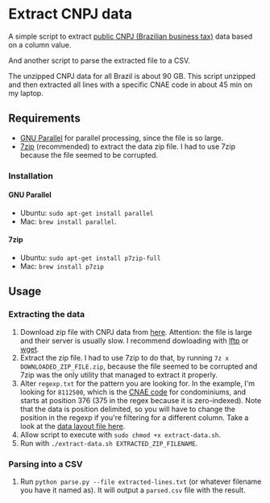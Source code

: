 # Extract CNPJ data

A simple script to extract [public CNPJ (Brazilian business tax)](http://receita.economia.gov.br/orientacao/tributaria/cadastros/cadastro-nacional-de-pessoas-juridicas-cnpj/dados-publicos-cnpj) data based on a column value.

And another script to parse the extracted file to a CSV.

The unzipped CNPJ data for all Brazil is about 90 GB. This script unzipped and then extracted all lines with a specific CNAE code in about 45 min on my laptop.

## Requirements

- [GNU Parallel](https://www.gnu.org/software/parallel/) for parallel processing, since the file is so large.
- [7zip](https://www.7-zip.org/) (recommended) to extract the data zip file. I had to use 7zip because the file seemed to be corrupted.

### Installation

#### GNU Parallel

- Ubuntu: `sudo apt-get install parallel`
- Mac: `brew install parallel`.

#### 7zip

- Ubuntu: `sudo apt-get install p7zip-full`
- Mac: `brew install p7zip`

## Usage

### Extracting the data

1. Download zip file with CNPJ data from [here](http://receita.economia.gov.br/orientacao/tributaria/cadastros/cadastro-nacional-de-pessoas-juridicas-cnpj/dados-publicos-cnpj). Attention: the file is large and their server is usually slow. I recommend dowloading with [lftp](https://en.wikipedia.org/wiki/Lftp) or [wget](https://en.wikipedia.org/wiki/Wget).
2. Extract the zip file. I had to use 7zip to do that, by running `7z x DOWNLOADED_ZIP_FILE.zip`, because the file seemed to be corrupted and 7zip was the only utility that managed to extract it properly.
3. Alter `regexp.txt` for the pattern you are looking for. In the example, I'm looking for `8112500`, which is the [CNAE code](https://cnae.ibge.gov.br/?view=subclasse&tipo=cnae&versao=10&subclasse=8112500&chave=condom%C3%ADnio) for condominiums, and starts at position 376 (375 in the regex because it is zero-indexed). Note that the data is position delimited, so you will have to change the position in the regexp if you're filtering for a different column. Take a look at the [data layout file here](https://fazendagovbr.sharepoint.com/sites/MFDATA/RFB/LAYOUT_DADOS_ABERTOS_CNPJ.pdf).
4. Allow script to execute with `sudo chmod +x extract-data.sh`.
5. Run with `./extract-data.sh EXTRACTED_ZIP_FILENAME`.

### Parsing into a CSV

1. Run `python parse.py --file extracted-lines.txt` (or whatever filename you have it named as). It will output a `parsed.csv` file with the result.
